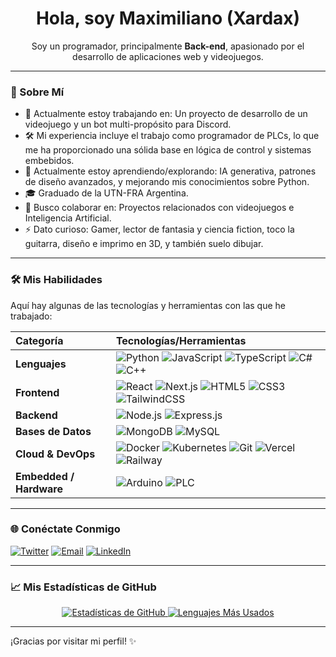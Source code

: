 <h1 align="center">Hola, soy Maximiliano (Xardax) </h1>

<p align="center">
  Soy un programador, principalmente <strong>Back-end</strong>, apasionado por el desarrollo de aplicaciones web y videojuegos.
</p>

---

### 🚀 Sobre Mí

-   🔭 Actualmente estoy trabajando en: Un proyecto de desarrollo de un videojuego y un bot multi-propósito para Discord.
-   🛠️ Mi experiencia incluye el trabajo como programador de PLCs, lo que me ha proporcionado una sólida base en lógica de control y sistemas embebidos.
-   🌱 Actualmente estoy aprendiendo/explorando: IA generativa, patrones de diseño avanzados, y mejorando mis conocimientos sobre Python.
-   🎓 Graduado de la UTN-FRA Argentina.
-   👯 Busco colaborar en: Proyectos relacionados con videojuegos e Inteligencia Artificial.
-   ⚡ Dato curioso: Gamer, lector de fantasia y ciencia fiction, toco la guitarra, diseño e imprimo en 3D, y también suelo dibujar.

---

### 🛠️ Mis Habilidades

Aquí hay algunas de las tecnologías y herramientas con las que he trabajado:

| Categoría             | Tecnologías/Herramientas                                                                                                                                                                                                                                                                                                                                                                                                                                                                                                                                        |
| :-------------------- |:----------------------------------------------------------------------------------------------------------------------------------------------------------------------------------------------------------------------------------------------------------------------------------------------------------------------------------------------------------------------------------------------------------------------------------------------------------------------------------------------------------------------------------------------------------------|
| **Lenguajes**         | ![Python](https://img.shields.io/badge/Python-3776AB?style=for-the-badge&logo=python&logoColor=white)     ![JavaScript](https://img.shields.io/badge/JavaScript-F7DF1E?style=for-the-badge&logo=javascript&logoColor=black)     ![TypeScript](https://img.shields.io/badge/TypeScript-3178C6?style=for-the-badge&logo=typescript&logoColor=white)     ![C#](https://img.shields.io/badge/C%23-239120?style=for-the-badge&logo=c-sharp&logoColor=white)     ![C++](https://img.shields.io/badge/C%2B%2B-00599C?style=for-the-badge&logo=c%2B%2B&logoColor=white) |
| **Frontend**          | ![React](https://img.shields.io/badge/React-61DAFB?style=for-the-badge&logo=react&logoColor=black)     ![Next.js](https://img.shields.io/badge/Next.js-000000?style=for-the-badge&logo=nextdotjs&logoColor=white)     ![HTML5](https://img.shields.io/badge/HTML5-E34F26?style=for-the-badge&logo=html5&logoColor=white)     ![CSS3](https://img.shields.io/badge/CSS3-1572B6?style=for-the-badge&logo=css3&logoColor=white)     ![TailwindCSS](https://img.shields.io/badge/TailwindCSS-06B6D4?style=for-the-badge&logo=tailwindcss&logoColor=white)           |
| **Backend**           | ![Node.js](https://img.shields.io/badge/Node.js-339933?style=for-the-badge&logo=nodedotjs&logoColor=white)     ![Express.js](https://img.shields.io/badge/Express.js-000000?style=for-the-badge&logo=express&logoColor=white)                                                                                                                                                                                                                                                                                                                                   |
| **Bases de Datos**    | ![MongoDB](https://img.shields.io/badge/MongoDB-47A248?style=for-the-badge&logo=mongodb&logoColor=white)     ![MySQL](https://img.shields.io/badge/MySQL-4479A1?style=for-the-badge&logo=mysql&logoColor=white)                                                                                                                                                                                                                                                                                                                                                 |
| **Cloud & DevOps**    | ![Docker](https://img.shields.io/badge/Docker-2496ED?style=for-the-badge&logo=docker&logoColor=white)     ![Kubernetes](https://img.shields.io/badge/Kubernetes-326CE5?style=for-the-badge&logo=kubernetes&logoColor=white)     ![Git](https://img.shields.io/badge/Git-F05032?style=for-the-badge&logo=git&logoColor=white)        ![Vercel](https://img.shields.io/badge/Vercel-000000?style=for-the-badge&logo=vercel&logoColor=white)     ![Railway](https://img.shields.io/badge/Railway-0B0D0F?style=for-the-badge&logo=railway&logoColor=white)                                                                                                                                                                                                                            |
| **Embedded / Hardware** | ![Arduino](https://img.shields.io/badge/Arduino-00979D?style=for-the-badge&logo=arduino&logoColor=white)     ![PLC](https://img.shields.io/badge/LOGO!-009999?style=for-the-badge&logo=siemens&logoColor=white)                                                                                                                                                                                                                                                                                                                                                   |

---

### 🌐 Conéctate Conmigo

[![Twitter](https://img.shields.io/badge/Twitter-1DA1F2?style=for-the-badge&logo=twitter&logoColor=white)](https://twitter.com/xardax)
[![Email](https://img.shields.io/badge/Email-D14836?style=for-the-badge&logo=gmail&logoColor=white)](mailto:paragoni.maxi@gmail.com.com)
[![LinkedIn](https://img.shields.io/badge/LinkedIn-0077B5?style=for-the-badge&logo=linkedin&logoColor=white)](https://www.linkedin.com/in/maximiliano-paragoni-78605934a/)
<!-- [![Portafolio](https://img.shields.io/badge/Portafolio-FF5722?style=for-the-badge&logo=blogger&logoColor=white)](https://tu-portfolio.com) -->

---

### 📈 Mis Estadísticas de GitHub

<div align="center">
  <a href="https://github.com/anuraghazra/github-readme-stats">
    <img src="https://github-readme-stats.vercel.app/api?username=Xardax88&show_icons=true&theme=nord&hide_border=true&locale=es" alt="Estadísticas de GitHub" />
  </a>
  <a href="https://github.com/anuraghazra/github-readme-stats">
    <img src="https://github-readme-stats.vercel.app/api/top-langs/?username=Xardax88&layout=compact&theme=nord&hide_border=true&locale=es" alt="Lenguajes Más Usados" />
  </a>
</div>

---

¡Gracias por visitar mi perfil! ✨
